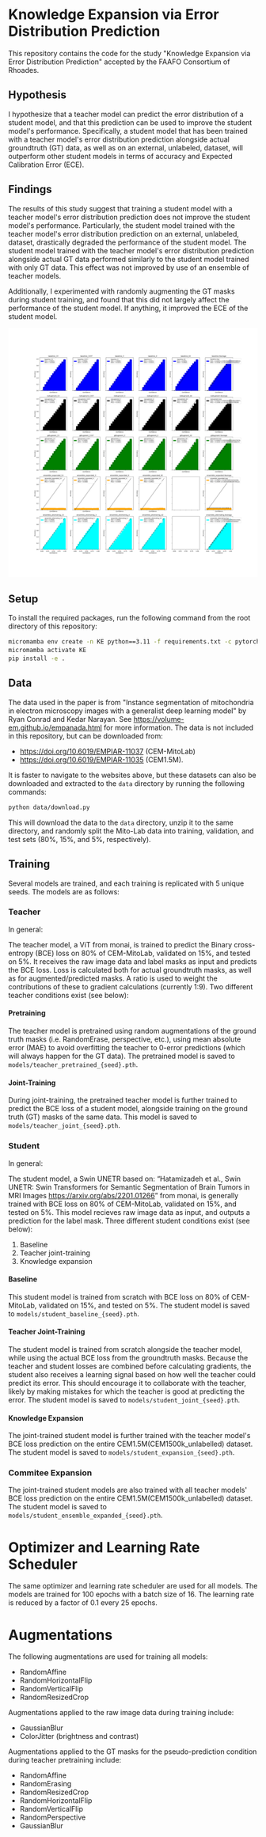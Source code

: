 # Knowledge Expansion via Error Distribution Prediction

This repository contains the code for the study "Knowledge Expansion via Error Distribution Prediction" accepted by the FAAFO Consortium of Rhoades.

## Hypothesis

I hypothesize that a teacher model can predict the error distribution of a student model, and that this prediction can be used to improve the student model's performance. Specifically, a student model that has been trained with a teacher model's error distribution prediction alongside actual groundtruth (GT) data, as well as on an external, unlabeled, dataset, will outperform other student models in terms of accuracy and Expected Calibration Error (ECE).

## Findings
<!-- TODO: Add figures -->
The results of this study suggest that training a student model with a teacher model's error distribution prediction does not improve the student model's performance. Particularly, the student model trained with the teacher model's error distribution prediction on an external, unlabeled, dataset, drastically degraded the performance of the student model. The student model trained with the teacher model's error distribution prediction alongside actual GT data performed similarly to the student model trained with only GT data. This effect was not improved by use of an ensemble of teacher models.

Additionally, I experimented with randomly augmenting the GT masks during student training, and found that this did not largely affect the performance of the student model. If anything, it improved the ECE of the student model.

![Calibration curves](KnowledgeExpansion/calibration_curves.png)

## Setup

To install the required packages, run the following command from the root directory of this repository:

```bash
micromamba env create -n KE python==3.11 -f requirements.txt -c pytorch -c nvidia -y
micromamba activate KE
pip install -e .
```

## Data

The data used in the paper is from "Instance segmentation of mitochondria in electron microscopy images with a generalist deep learning model" by Ryan Conrad and Kedar Narayan. See https://volume-em.github.io/empanada.html for more information. The data is not included in this repository, but can be downloaded from:
- https://doi.org/10.6019/EMPIAR-11037 (CEM-MitoLab)
- https://doi.org/10.6019/EMPIAR-11035 (CEM1.5M).
<!-- - https://doi.org/10.6019/EMPIAR-10982 (Seven benchmark datasets of instance segmentation of mitochondria) -->

It is faster to navigate to the websites above, but these datasets can also be downloaded and extracted to the `data` directory by running the following commands:

```bash
python data/download.py
```

This will download the data to the `data` directory, unzip it to the same directory, and randomly split the Mito-Lab data into training, validation, and test sets (80%, 15%, and 5%, respectively).

## Training
Several models are trained, and each training is replicated with 5 unique seeds. The models are as follows:

### Teacher
In general:

The teacher model, a ViT from monai, is trained to predict the Binary cross-entropy (BCE) loss on 80% of CEM-MitoLab, validated on 15%, and tested on 5%. It receives the raw image data and label masks as input and predicts the BCE loss. Loss is calculated both for actual groundtruth masks, as well as for augmented/predicted masks. A ratio is used to weight the contributions of these to gradient calculations (currently 1:9). Two different teacher conditions exist (see below):

#### Pretraining
The teacher model is pretrained using random augmentations of the ground truth masks (i.e. RandomErase, perspective, etc.), using mean absolute error (MAE) to avoid overfitting the teacher to 0-error predictions (which will always happen for the GT data). The pretrained model is saved to `models/teacher_pretrained_{seed}.pth`.

#### Joint-Training
During joint-training, the pretrained teacher model is further trained to predict the BCE loss of a student model, alongside training on the ground truth (GT) masks of the same data. This model is saved to `models/teacher_joint_{seed}.pth`.

### Student
In general:

The student model, a Swin UNETR based on: “Hatamizadeh et al., Swin UNETR: Swin Transformers for Semantic Segmentation of Brain Tumors in MRI Images <https://arxiv.org/abs/2201.01266>” from monai, is generally trained with BCE loss on 80% of CEM-MitoLab, validated on 15%, and tested on 5%. This model recieves raw image data as input, and outputs a prediction for the label mask. Three different student conditions exist (see below):
1) Baseline
2) Teacher joint-training
3) Knowledge expansion

#### Baseline
This student model is trained from scratch with BCE loss on 80% of CEM-MitoLab, validated on 15%, and tested on 5%. The student model is saved to `models/student_baseline_{seed}.pth`.

#### Teacher Joint-Training
The student model is trained from scratch alongside the teacher model, while using the actual BCE loss from the groundtruth masks. Because the teacher and student losses are combined before calculating gradients, the student also receives a learning signal based on how well the teacher could predict its error. This should encourage it to collaborate with the teacher, likely by making mistakes for which the teacher is good at predicting the error. The student model is saved to `models/student_joint_{seed}.pth`.

#### Knowledge Expansion
The joint-trained student model is further trained with the teacher model's BCE loss prediction on the entire CEM1.5M(CEM1500k_unlabelled) dataset. The student model is saved to `models/student_expansion_{seed}.pth`.

### Commitee Expansion
The joint-trained student models are also trained with all teacher models' BCE loss prediction on the entire CEM1.5M(CEM1500k_unlabelled) dataset. The student model is saved to `models/student_ensemble_expanded_{seed}.pth`.

# Optimizer and Learning Rate Scheduler
The same optimizer and learning rate scheduler are used for all models. The models are trained for 100 epochs with a batch size of 16. The learning rate is reduced by a factor of 0.1 every 25 epochs.

# Augmentations
The following augmentations are used for training all models:
- RandomAffine
- RandomHorizontalFlip
- RandomVerticalFlip
- RandomResizedCrop

Augmentations applied to the raw image data during training include:
- GaussianBlur
- ColorJitter (brightness and contrast)

Augmentations applied to the GT masks for the pseudo-prediction condition during teacher pretraining include:
- RandomAffine
- RandomErasing
- RandomResizedCrop
- RandomHorizontalFlip
- RandomVerticalFlip
- RandomPerspective
- GaussianBlur
